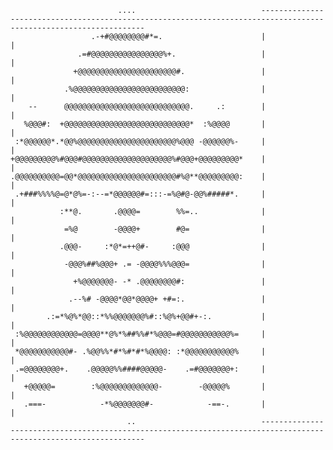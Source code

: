                             ....                            ------------------------------------------------------------------------------------------------------------------
                      .-+#@@@@@@@@#*=.                      |                                                                                                                |
                   .=#@@@@@@@@@@@@@@@@%+.                   |                                                                                                                |
                  +@@@@@@@@@@@@@@@@@@@@@@#.                 |                                                                                                                |
                .%@@@@@@@@@@@@@@@@@@@@@@@@@:                |                                                                                                                |
        --      @@@@@@@@@@@@@@@@@@@@@@@@@@@@.     .:        |                                                                                                                |
       %@@@#:  +@@@@@@@@@@@@@@@@@@@@@@@@@@@@*  :%@@@@       |                                                                                                                |
     :*@@@@@@*.*@@%@@@@@@@@@@@@@@@@@@@@@@%@@@ -@@@@@@%-     |                                                                                                                |
    +@@@@@@@@@%#@@@#@@@@@@@@@@@@@@@@@@@@%#@@@+@@@@@@@@@*    |                                                                                                                |
    .@@@@@@@@@@=@@*@@@@@@@@@@@@@@@@@@@@@@#%@**@@@@@@@@@:    |                                                                                                                |
     .+###%%%%@=@*@%=-:--=*@@@@@@#=:::-=%@#@-@@%#####*.     |                                                                                                                |
               :**@.       .@@@@=        %%=..              |                                                                                                                |
                =%@        -@@@@+        #@=                |                                                                                                                |
               .@@@-     :*@*=++@#-     :@@@                |                                                                                                                |
                -@@@%##%@@@+ .= -@@@@%%%@@@=                |                                                                                                                |
                  +%@@@@@@@- -* .@@@@@@@@#:                 |                                                                                                                |
                 .--%# -@@@@*@@*@@@@+ +#=:.                 |                                                                                                                |
            .:=*%@%*@@::*%%@@@@@@@%#::%@%+@@#+-:.           |                                                                                                                |
     :%@@@@@@@@@@@@=@@@@**@%*%##%%#*%@@@=#@@@@@@@@@@@%=     |                                                                                                                |
     *@@@@@@@@@@@#- .%@@%%*#*%#*#*%@@@@: :*@@@@@@@@@@@%     |                                                                                                                |
     .=@@@@@@@@+.    .@@@@@%%####@@@@@-    .=#@@@@@@@+:     |                                                                                                                |
       +@@@@@=        :%@@@@@@@@@@@@@-        -@@@@@%       |                                                                                                                |
       .===-            -*%@@@@@@@#-            -==-.       |                                                                                                                |
                              ..                            ------------------------------------------------------------------------------------------------------------------
